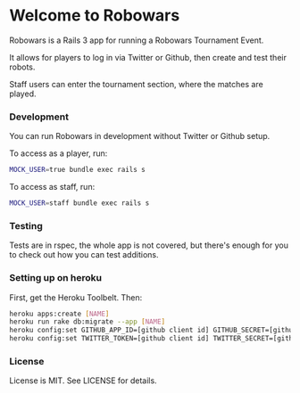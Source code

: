 # Welcome to Robowars

Robowars is a Rails 3 app for running a Robowars Tournament Event.

It allows for players to log in via Twitter or Github, then create and test their robots.

Staff users can enter the tournament section, where the matches are played.

### Development

You can run Robowars in development without Twitter or Github setup.

To access as a player, run:

```bash
MOCK_USER=true bundle exec rails s
```

To access as staff, run:

```bash
MOCK_USER=staff bundle exec rails s
```

### Testing

Tests are in rspec, the whole app is not covered, but there's enough for you to check out how you can test additions.

### Setting up on heroku

First, get the Heroku Toolbelt. Then:

```bash
heroku apps:create [NAME]
heroku run rake db:migrate --app [NAME]
heroku config:set GITHUB_APP_ID=[github client id] GITHUB_SECRET=[github client secret]
heroku config:set TWITTER_TOKEN=[github client id] TWITTER_SECRET=[github client secret]
```

### License

License is MIT. See LICENSE for details.

